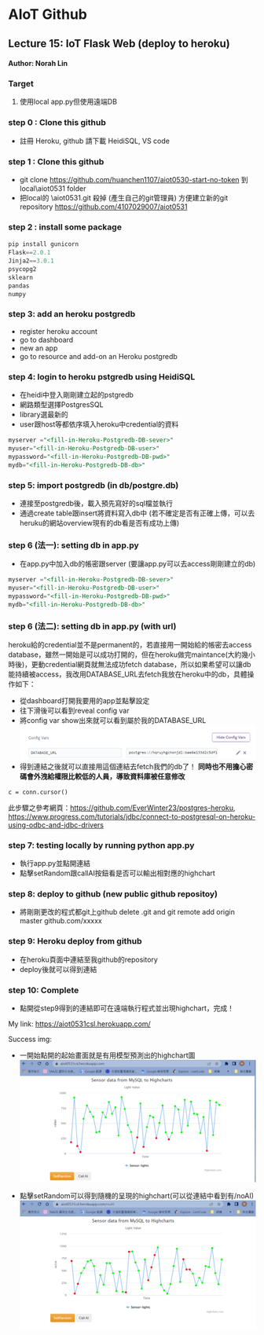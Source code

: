 # AIoT Github

## Lecture 15: IoT Flask Web (deploy to heroku)
#### Author: Norah Lin

### Target
1. 使用local app.py但使用遠端DB
### step 0 : Clone this github

* 註冊 Heroku, github 請下載 HeidiSQL, VS code


### step 1 : Clone this github

* git clone https://github.com/huanchen1107/aiot0530-start-no-token 到 local\aiot0531 folder
* 把local的 \aiot0531\.git 殺掉 (產生自己的git管理員) 方便建立新的git repository 
https://github.com/4107029007/aiot0531
### step 2 : install some package


```python
pip install gunicorn   
Flask==2.0.1 
Jinja2==3.0.1 
psycopg2 
sklearn 
pandas  
numpy 
```

### step 3: add an heroku postgredb

* register heroku account
* go to dashboard
* new an app
* go to resource and add-on an Heroku postgredb

### step 4: login to heroku pstgredb using HeidiSQL

* 在heidi中登入剛剛建立起的pstgredb
* 網路類型選擇PostgresSQL
* library選最新的
* user跟host等都依序填入heroku中credential的資料

```sql
myserver ="<fill-in-Heroku-Postgredb-DB-sever>"
myuser="<fill-in-Heroku-Postgredb-DB-user>"
mypassword="<fill-in-Heroku-Postgredb-DB-pwd>"
mydb="<fill-in-Heroku-Postgredb-DB-db>"

```
### step 5: import postgredb (in db/postgre.db)

* 連接至postgredb後，載入預先寫好的sql檔並執行
* 通過create table跟insert將資料寫入db中
(若不確定是否有正確上傳，可以去heruku的網站overview現有的db看是否有成功上傳)

### step 6 (法一): setting db in app.py

* 在app.py中加入db的帳密跟server
(要讓app.py可以去access剛剛建立的db)

```sql
myserver ="<fill-in-Heroku-Postgredb-DB-sever>"
myuser="<fill-in-Heroku-Postgredb-DB-user>"
mypassword="<fill-in-Heroku-Postgredb-DB-pwd>"
mydb="<fill-in-Heroku-Postgredb-DB-db>"

```

### step 6  (法二): setting db in app.py (with url)

heroku給的credential並不是permanent的，若直接用一開始給的帳密去access database，雖然一開始是可以成功打開的，但在heroku做完maintance(大約幾小時後)，更動credential網頁就無法成功fetch database，所以如果希望可以讓db能持續被access，我改用DATABASE_URL去fetch我放在heroku中的db，具體操作如下：
* 從dashboard打開我要用的app並點擊設定
* 往下滑後可以看到reveal config var
* 將config var show出來就可以看到屬於我的DATABASE_URL
![image](./img/dburl.png)
* 得到連結之後就可以直接用這個連結去fetch我們的db了！
**同時也不用擔心密碼會外洩給權限比較低的人員，導致資料庫被任意修改**

```conn = psycopg2.connect(DATABASE_URL)
c = conn.cursor()
```

此步驟之參考網頁：https://github.com/EverWinter23/postgres-heroku, https://www.progress.com/tutorials/jdbc/connect-to-postgresql-on-heroku-using-odbc-and-jdbc-drivers 
### step 7: testing locally by running python app.py

* 執行app.py並點開連結
* 點擊setRandom跟callAI按鈕看是否可以輸出相對應的highchart
### step 8: deploy to github (new public github repositoy)

* 將剛剛更改的程式都git上github
delete .git and git remote add origin master github.com/xxxxx

### step 9: Heroku deploy from github

* 在heroku頁面中連結至我github的repository
* deploy後就可以得到連結
### step 10: Complete

* 點開從step9得到的連結即可在遠端執行程式並出現highchart，完成！

My link:
https://aiot0531csl.herokuapp.com/

Success img:
* 一開始點開的起始畫面就是有用模型預測出的highchart圖
![image](./img/AI.png)

* 點擊setRandom可以得到隨機的呈現的highchart(可以從連結中看到有/noAI)
![image](./img/noAI.png)



